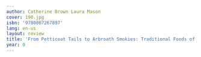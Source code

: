 ```yaml
---
author: Catherine Brown Laura Mason
cover: 190.jpg
isbn: '9780007267897'
lang: en-us
layout: review
title: 'From Petticoat Tails to Arbroath Smokies: Traditional Foods of Scotland'
year: 0
---
```


